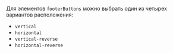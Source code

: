 Для элементов `footerButtons` можно выбрать один из четырех вариантов расположения:
- `vertical`
- `horizontal`
- `vertical-reverse`
- `horizontal-reverse`
